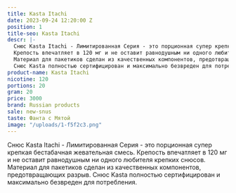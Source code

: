 ```yaml
---
title: Kasta Itachi
date: 2023-09-24 12:20:00 Z
position: 1
title-seo: Kasta Itachi
descr: |-
  Снюс Kasta Itachi - Лимитированная Серия - это порционная супер крепкая бестабачная жевательная смесь.
  Крепость впечатляет в 120 мг и не оставит равнодушным ни одного любителя крепких снюсов.
  Материал для пакетиков сделан из качественных компонентов, предотвращающих разрыв.
  Снюс Kasta полностью сертифицирован и максимально безвреден для потребления.
product-name: Kasta Itachi
nicotine: 120
portions: 20
gram: 20
price: 3000
brand: Russian products
sale: new-snus
taste: Фанта с Мятой
image: "/uploads/1-f5f2c3.png"
---
```


Снюс Kasta Itachi - Лимитированная Серия - это порционная супер крепкая бестабачная жевательная смесь.
Крепость впечатляет в 120 мг и не оставит равнодушным ни одного любителя крепких снюсов.
Материал для пакетиков сделан из качественных компонентов, предотвращающих разрыв.
Снюс Kasta полностью сертифицирован и максимально безвреден для потребления.